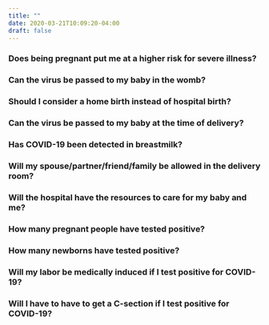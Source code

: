 ```yaml
---
title: ""
date: 2020-03-21T10:09:20-04:00
draft: false
---
```


### Does being pregnant put me at a higher risk for severe illness?
  


### Can the virus be passed to my baby in the womb?

### Should I consider a home birth instead of hospital birth?

### Can the virus be passed to my baby at the time of delivery?

### Has COVID-19 been detected in breastmilk?

### Will my spouse/partner/friend/family be allowed in the delivery room?

### Will the hospital have the resources to care for my baby and me?

### How many pregnant people have tested positive?

### How many newborns have tested positive?

### Will my labor be medically induced if I test positive for COVID-19?

### Will I have to have to get a C-section if I test positive for COVID-19?